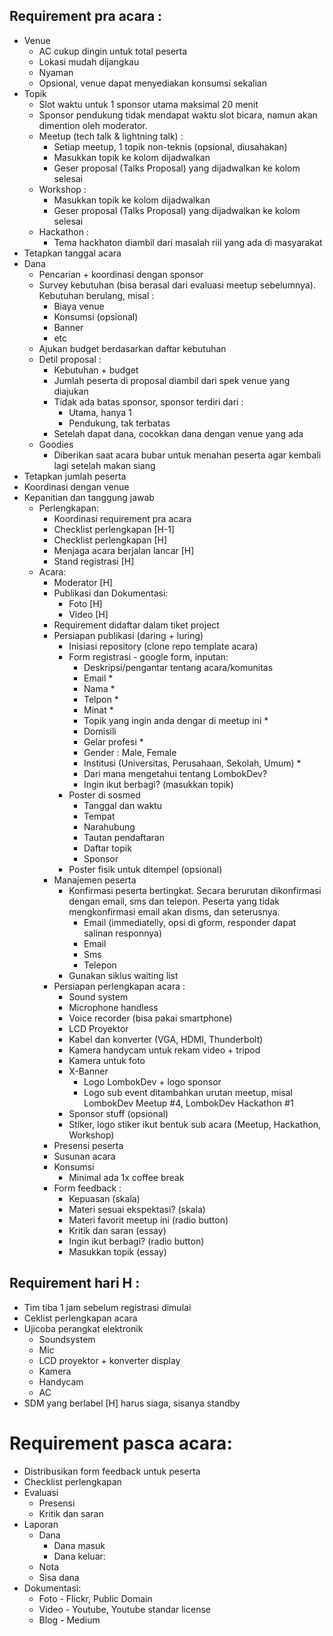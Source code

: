 
## Requirement pra acara :

- Venue
  - AC cukup dingin untuk total peserta
  - Lokasi mudah dijangkau
  - Nyaman
  - Opsional, venue dapat menyediakan konsumsi sekalian
- Topik
  - Slot waktu untuk 1 sponsor utama maksimal 20 menit
  - Sponsor pendukung tidak mendapat waktu slot bicara, namun akan dimention oleh moderator.
  - Meetup (tech talk & lightning talk) :
    - Setiap meetup, 1 topik non-teknis (opsional, diusahakan)
    - Masukkan topik ke kolom dijadwalkan
    - Geser proposal (Talks Proposal) yang dijadwalkan ke kolom selesai
  - Workshop :
    - Masukkan topik ke kolom dijadwalkan
    - Geser proposal (Talks Proposal) yang dijadwalkan ke kolom selesai
  - Hackathon :
    - Tema hackhaton diambil dari masalah riil yang ada di masyarakat
- Tetapkan tanggal acara
- Dana
  - Pencarian + koordinasi dengan sponsor
  - Survey kebutuhan (bisa berasal dari evaluasi meetup sebelumnya). Kebutuhan berulang, misal :
    - Biaya venue
    - Konsumsi (opsional)
    - Banner
    - etc
  - Ajukan budget berdasarkan daftar kebutuhan
  - Detil proposal :
    - Kebutuhan + budget
    - Jumlah peserta di proposal diambil dari spek venue yang diajukan
    - Tidak ada batas sponsor, sponsor terdiri dari :
      - Utama, hanya 1
      - Pendukung, tak terbatas
    - Setelah dapat dana, cocokkan dana dengan venue yang ada
  - Goodies
    - Diberikan saat acara bubar untuk menahan peserta agar kembali lagi setelah makan siang
- Tetapkan jumlah peserta
- Koordinasi dengan venue
- Kepanitian dan tanggung jawab
  - Perlengkapan:
    - Koordinasi requirement pra acara
    - Checklist perlengkapan [H-1]
    - Checklist perlengkapan [H]
    - Menjaga acara berjalan lancar [H]
    - Stand registrasi [H]
  - Acara:
    - Moderator [H]
    - Publikasi dan Dokumentasi:
      - Foto [H]
      - Video [H]
    - Requirement didaftar dalam tiket project
    - Persiapan publikasi (daring + luring)
      - Inisiasi repository (clone repo template acara)
      - Form registrasi - google form, inputan:
        - Deskripsi/pengantar tentang acara/komunitas
        - Email *
        - Nama *
        - Telpon *
        - Minat *
        - Topik yang ingin anda dengar di meetup ini *
        - Domisili 
        - Gelar profesi *
        - Gender : Male, Female
        - Institusi (Universitas, Perusahaan, Sekolah, Umum) *
        - Dari mana mengetahui tentang LombokDev?
        - Ingin ikut berbagi? (masukkan topik)
      - Poster di sosmed
        - Tanggal dan waktu
        - Tempat
        - Narahubung
        - Tautan pendaftaran
        - Daftar topik
        - Sponsor
       - Poster fisik untuk ditempel (opsional)
     - Manajemen peserta
       - Konfirmasi peserta bertingkat. Secara berurutan dikonfirmasi dengan email, sms dan telepon. Peserta yang tidak mengkonfirmasi email akan disms, dan seterusnya.
         - Email (immediatelly, opsi di gform, responder dapat salinan responnya)
         - Email
         - Sms
         - Telepon
       - Gunakan siklus waiting list
     - Persiapan perlengkapan acara :
       - Sound system
       - Microphone handless
       - Voice recorder (bisa pakai smartphone)
       - LCD Proyektor
       - Kabel dan konverter (VGA, HDMI, Thunderbolt) 
       - Kamera handycam untuk rekam video + tripod
       - Kamera untuk foto
       - X-Banner
         - Logo LombokDev + logo sponsor
         - Logo sub event ditambahkan urutan meetup, misal LombokDev Meetup #4,  LombokDev Hackathon #1
       - Sponsor stuff (opsional)
       - Stiker, logo stiker ikut bentuk sub acara (Meetup, Hackathon, Workshop)
     - Presensi peserta
     - Susunan acara
     - Konsumsi
       - Minimal ada 1x coffee break
     - Form feedback :
       - Kepuasan (skala)
       - Materi sesuai ekspektasi? (skala)
       - Materi favorit meetup ini (radio button)
       - Kritik dan saran (essay)
       - Ingin ikut berbagi? (radio button)
       - Masukkan topik (essay)

## Requirement hari H :
  - Tim tiba 1 jam sebelum registrasi dimulai
  - Ceklist perlengkapan acara
  - Ujicoba perangkat elektronik 
    - Soundsystem
    - Mic
    - LCD proyektor + konverter display 
    - Kamera
    - Handycam
    - AC
  - SDM yang berlabel [H] harus siaga, sisanya standby


# Requirement pasca acara:
  - Distribusikan form feedback untuk peserta
  - Checklist perlengkapan
  - Evaluasi
    - Presensi
    - Kritik dan saran 
  - Laporan
    - Dana
      - Dana masuk
      - Dana keluar:
    - Nota
    - Sisa dana
  - Dokumentasi:
    - Foto - Flickr, Public Domain
    - Video - Youtube, Youtube standar license 
    - Blog - Medium

